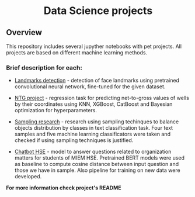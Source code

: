 <h1 align="center">Data Science projects</h1>

## Overview
This repository includes several jupyther notebooks with pet projects. All projects are based on different machine learning methods.
### Brief description for each:
- [Landmarks detection](https://github.com/SergeyMaslikhov/DS_projects/tree/main/Landmarks_detection) - detection of face landmarks using pretrained convolutional neural network, fine-tuned for the given dataset.

- [NTG project](https://github.com/SergeyMaslikhov/DS_projects/tree/main/NTG_project) - regression task for predicting net-to-gross values of wells by their coordinates using KNN, XGBoost, CatBoost and Bayesian optimization for hyperparameters.

- [Sampling research](https://github.com/SergeyMaslikhov/DS_projects/tree/main/Sampling_research) - research using sampling techinques to balance objects distribution by classes in text classification task. Four text samples and five machine learning classificators were taken and checked if using sampling techniques is justified.

- [Chatbot HSE](https://github.com/SergeyMaslikhov/DS_projects/tree/main/chatbot_HSE) - model to answer questions related to organization matters for students of MIEM HSE. Pretrained BERT models were used as baseline to compute cosine distance between input question and those we have in sample. Also pipeline for training on new data were developed.

**For more information check project's README**
